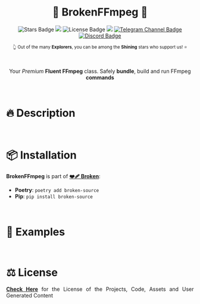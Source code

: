 <div align="justify">

<div align="center">
  <h1>💎 BrokenFFmpeg 💎</h1>

  <img src="https://img.shields.io/github/stars/BrokenSource/BrokenFFmpeg?style=flat" alt="Stars Badge"/>
  <img src="https://img.shields.io/endpoint?url=https%3A%2F%2Fhits.dwyl.com%2FBrokenSource%2FBrokenFFmpeg.json%3Fshow%3Dunique&label=Visitors&color=blue"/>
  <img src="https://img.shields.io/github/license/BrokenSource/BrokenFFmpeg?color=blue" alt="License Badge"/>
  <img src="https://img.shields.io/pypi/v/broken-source"/>
  <a href="https://t.me/brokensource">
    <img src="https://img.shields.io/badge/Telegram-Channel-blue?logo=telegram" alt="Telegram Channel Badge"/>
  </a>
  <a href="https://discord.gg/KjqvcYwRHm">
    <img src="https://img.shields.io/discord/1184696441298485370?label=Discord&color=blue" alt="Discord Badge"/>
  </a>

  <sub> 👆 Out of the many **Explorers**, you can be among the **Shining** stars who support us! ⭐️ </sub>

  <br>

  Your _Premium_ **Fluent FFmpeg** class. Safely **bundle**, build and run FFmpeg **commands**
</div>

<br>

# 🔥 Description

<br>

# 📦 Installation
**BrokenFFmpeg** is part of [**❤️‍🩹 Broken**](https://github.com/BrokenSource/BrokenSource):
- **Poetry**: `poetry add broken-source`
- **Pip**: `pip install broken-source`

<br>

# 🚀 Examples

<br>

# ⚖️ License
**[Check Here](https://github.com/BrokenSource/BrokenSource)** for the License of the Projects, Code, Assets and User Generated Content

</div>
